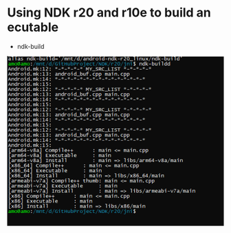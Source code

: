 # Using NDK r20 and r10e to build an ecutable

- ndk-build

![image](https://github.com/MouChiaHung/NDK/blob/master/r20.PNG)
